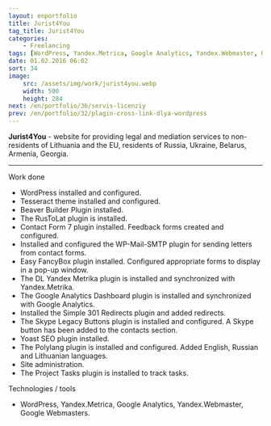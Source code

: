 ```yaml
---
layout: enportfolio
title: Jurist4You
tag_title: Jurist4You
categories:
    - Freelancing
tags: [WordPress, Yandex.Metrica, Google Analytics, Yandex.Webmaster, Google Webmasters]
date: 01.02.2016 06:02
sort: 34
image: 
    src: /assets/img/work/jurist4you.webp 
    width: 500
    height: 284
next: /en/portfolio/36/servis-licenziy
prev: /en/portfolio/32/plagin-cross-link-dlya-wordpress
---
```


**Jurist4You** - website for providing legal and mediation services to non-residents of Lithuania and the EU, residents of Russia,
Ukraine, Belarus, Armenia, Georgia.

---

Work done

* WordPress installed and configured.
* Tesseract theme installed and configured.
* Beaver Builder Plugin installed.
* The RusToLat plugin is installed.
* Contact Form 7 plugin installed. Feedback forms created and configured.
* Installed and configured the WP-Mail-SMTP plugin for sending letters from contact forms.
* Easy FancyBox plugin installed. Configured appropriate forms to display in a pop-up window.
* The DL Yandex Metrika plugin is installed and synchronized with Yandex.Metrika.
* The Google Analytics Dashboard plugin is installed and synchronized with Google Analytics.
* Installed the Simple 301 Redirects plugin and added redirects.
* The Skype Legacy Buttons plugin is installed and configured. A Skype button has been added to the contacts section.
* Yoast SEO plugin installed.
* The Polylang plugin is installed and configured. Added English, Russian and Lithuanian languages.
* Site administration.
* The Project Tasks plugin is installed to track tasks.

Technologies / tools

* WordPress, Yandex.Metrica, Google Analytics, Yandex.Webmaster, Google Webmasters.
